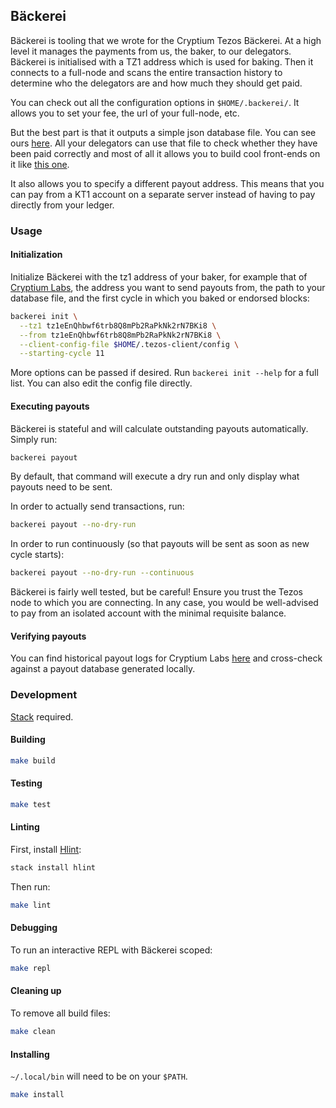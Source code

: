 ## Bäckerei

Bäckerei is tooling that we wrote for the Cryptium Tezos Bäckerei. At a high
level it manages the payments from us, the baker, to our delegators. Bäckerei
is initialised with a TZ1 address which is used for baking. Then it connects to
a full-node and scans the entire transaction history to determine who the
delegators are and how much they should get paid. 

You can check out all the configuration options in `$HOME/.backerei/`. It allows
you to set your fee, the url of your full-node, etc.

But the best part is that it outputs a simple json database file. You can see
ours [here](https://github.com/cryptiumlabs/library/blob/master/validation-records/tezos/db.json).
All your delegators can use that file to check whether they have been paid
correctly and most of all it allows you to build cool front-ends on it like [this one](https://tezos.cryptium.ch/dashboard).

It also allows you to specify a different payout address. This means that you
can pay from a KT1 account on a separate server instead of having to pay
directly from your ledger.

### Usage

#### Initialization

Initialize Bäckerei with the tz1 address of your baker, for example that of 
[Cryptium Labs](https://tzscan.io/tz1eEnQhbwf6trb8Q8mPb2RaPkNk2rN7BKi8),
the address you want to send payouts from, the path to your database file, and 
the first cycle in which you baked or endorsed blocks:

```bash
backerei init \
  --tz1 tz1eEnQhbwf6trb8Q8mPb2RaPkNk2rN7BKi8 \
  --from tz1eEnQhbwf6trb8Q8mPb2RaPkNk2rN7BKi8 \
  --client-config-file $HOME/.tezos-client/config \
  --starting-cycle 11
```

More options can be passed if desired. Run `backerei init --help` for a full list. You can also edit the config file directly.

#### Executing payouts

Bäckerei is stateful and will calculate outstanding payouts automatically. Simply run:

```bash
backerei payout
```

By default, that command will execute a dry run and only display what payouts need to be sent.

In order to actually send transactions, run:

```bash
backerei payout --no-dry-run
```

In order to run continuously (so that payouts will be sent as soon as new cycle starts):

```bash
backerei payout --no-dry-run --continuous
```

Bäckerei is fairly well tested, but be careful! Ensure you trust the Tezos node to which you are connecting.
In any case, you would be well-advised to pay from an isolated account with the minimal requisite balance.

#### Verifying payouts

You can find historical payout logs for Cryptium Labs [here](https://github.com/cryptiumlabs/library/tree/master/validation-records/tezos)
and cross-check against a payout database generated locally.

### Development

[Stack](https://haskellstack.org) required.

#### Building

```bash
make build
```

#### Testing

```bash
make test
```

#### Linting

First, install [Hlint](https://hackage.haskell.org/package/hlint):

```bash
stack install hlint
```

Then run:

```bash
make lint
```

#### Debugging

To run an interactive REPL with Bäckerei scoped:

```bash
make repl
```

#### Cleaning up

To remove all build files:

```bash
make clean
```

#### Installing

`~/.local/bin` will need to be on your `$PATH`.

```bash
make install
```
